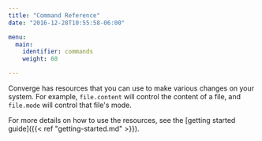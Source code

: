 ```yaml
---
title: "Command Reference"
date: "2016-12-28T10:55:58-06:00"

menu:
  main:
    identifier: commands
    weight: 60

---
```


Converge has resources that you can use to make various changes on your system.
For example, `file.content` will control the content of a file, and `file.mode`
will control that file's mode.

For more details on how to use the resources, see the
[getting started guide]({{< ref "getting-started.md" >}}).
